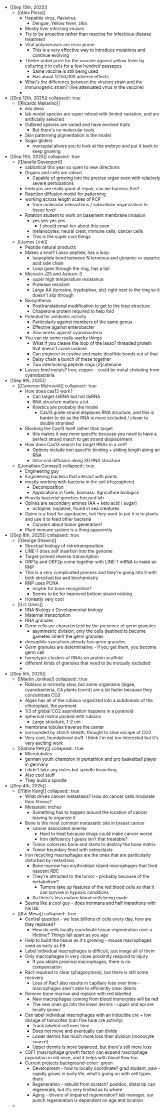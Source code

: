 - [[Sep 15th, 2025]]
	- [[Alex Ploss]]
		- Hepatitis virus, flavivirus
			- Dengue, Yellow fever, zika
		- Mostly liver infecting viruses
		- Try to be proactive rather than reactive for infectious disease treatment
		- Viral polymerases are error prone
			- This is a very effective way to introduce mutations and continue evolving
		- Theiler nobel prize for the vaccine against yellow fever by culturing it in cells for a few hundred passages
			- Same vaccine is still being used
			- Has about 1/250,000 adverse effects
		- What's the difference between the virulent strain and the immunogenic strain? (live attenuated virus in the vaccine)
		-
- [[Sep 12th, 2025]]
  collapsed:: true
	- [[Ricardo Mallarino]]
		- evo devo
		- lab model species are super inbred with limited variation, and are artificially selected
		- Outbred species are varied and have evolved traits
			- But there's no molecular tools
		- Skin patterning pigmentation is the model
		- Sugar gliders
			- marsupial allows you to look at the embryo and put it back to keep growing
- [[Sep 11th, 2025]]
  collapsed:: true
	- [[Danelle Devenport]]
		- sabbatical this year so open to new directions
		- Organs and cells are robust
			- Capable of growing into the precise organ even with relatively severe pertubations
		- Embryos are really good at repair, can we harness this?
		- Reaction diffusion model for patterning
		- working across length scales of PCP
			- from molecular interactions / subcellular organization to tissue level
		- Rotation student to work on basement membrane invasion
			- yes yes yes yes
				- I should email her about this soon
			- melanocytes, neural crest, immune cells, cancer cells
			- This is the super cool things
	- [[James Link]]
		- Peptide natural products
		- Makes a knot? Lasso peptide, has a loop
			- Isopeptide bond between N terminus and glutamic or aspartic acid side chain
			- Loop goes through the ring, has a tail
		- Microcin J25 and Astexin-3
			- super high temperature resistance
			- Protease resistant
			- Large AA (tyrosine, tryptophan, etc) right next to the ring so it doesn't slip through
		- Biosynthesis
			- Posttranslational modification to get to the loop structure
			- Chaperone protein required to help fold
		- Potential for antibiotic activity
			- Particularly against members of the same genus
			- Effective against enterobacter
			- Also works against cyanobacteria
		- You can do some really wacky things
			- What if you cleave the loop of the lasso? threaded protein that doesn't come undone
			- Can engineer in cystine and make disulfide bonds out of that
			- Daisy chain a bunch of these together
			- Two interlocking peptide rings [2]catenane
		- Lassos bind metals? Iron, copper - could be metal chelating from cyanobacteria
- [[Sep 9th, 2025]]
	- [[Cameron Myhrvold]]
	  collapsed:: true
		- How does cas13 work?
			- Can target ssRNA but not dsRNA
			- RNA structure matters a lot
			- Kinetics are probably the model
				- Cas13 guide strand displaces RNA structure, and this is harder to do as the RNA is more occluded / closer to double stranded
		- Blocking the Cas13 itself rather than target
			- this makes it way more specific because you need to have a perfect strand match to get strand displacement
		- How does Cas13 search for target RNAs in a cell?
			- Options include non specific binding + sliding length along an RNA
			- Intra-coil diffusion along 3D RNA structure
	- [[Jonathan Conway]]
	  collapsed:: true
		- Engineering guy
		- Engineering bacteria that interact with plants
		- mostly working with bacteria in the soil (rhizosphere)
			- Decomposition
			- Applications in fuels, biomass. Agriculture biologics
		- Heavily bacterial genetics focused lab
		- Opines are secondary amines (AA + keto acid / sugar)
			- octopine, nopaline, found in sea creatures
		- Opine is a food for agrobacter, but they want to put it in to plants and use it to feed other bacteria
			- Concern about tumor generation?
		- Plant immune system is a thing apparently
- [[Sep 8th, 2025]]
  collapsed:: true
	- [[George Ghanim]]
		- Structual biology of retrotransposition
		- LINE-1 does self insertion into the genome
		- Target-primed reverse transcription
		- ORF1p and ORF2p come together with LINE-1 mRNA to make an RNP
		- This is a very complicated process and they're going into it with both structual bio and biochemistry
		- RNP uses PCNA
			- maybe for base recognition?
			- Seems to be for improved bottom strand nicking
		- Honestly very cool
	- [[Liz Gavis]]
		- RNA Biology x Developmental biology
		- Maternal transcription
		- RNA granules
		- Germ cells are characterized by the presence of germ granules
			- asymmetric division, only the cells destined to become gametes inherit the germ granules
		- drosophila syncytium already has germ granules
		- Germ granules are determinative - if you get them, you become germ cell
		- homotypic clusters of RNAs on protein scaffold
		- different kinds of granules that need to be mutually excluded
		-
- [[Sep 5th, 2025]]
	- [[Martin Jonikas]]
	  collapsed:: true
		- Rubisco is normally slow, but some organisms (algae, cyanobacteria, C4 plants (corn)) are a lot faster because they concentrate CO2
		- Algae has all of the rubisco organized into a subdomain of the chloroplast, the pyrenoid
		- 1/3 of global CO2 assimilation happens in a pyrenoid
		- spherical matrix packed with rubisco
			- Large structure, 1-2 um
		- membrane tubules traverse the center
		- surrounded by starch sheath, thought to slow escape of CO2
		- Very cool, foundational stuff. I think I'm not too interested but it's very exciting work
	- [[Sabine Petry]]
	  collapsed:: true
		- Microtubules
		- german youth champion in pentathlon and pro basketball player in germany
		- I didn't take any notes but spindle branching
		- Also cool stuff
		- They build a spindle
- [[Sep 4th, 2025]]
	- [[Yibin Kang]]
	  collapsed:: true
		- What drives cancer metastasis? How do cancer cells modulate their fitness?
		- Metastatic niches
			- Something has to happen around the location of cancer leaving to organize it
		- Bone is the most common metastatic site in breast cancer
			- cancer associated anemia
				- Hard to treat because drugs could make cancer worse
				- Iron deficiency I guess isn't that treatable?
			- Tumor colonizes bone and starts to destroy the bone matrix
			- Tumor boundary lined with osteoclasts
		- Iron recycling macrophages are the ones that are particularly disturbed by metastasis
			- Bone marrow has erythroblast island macrophages that feed nascent RBC
			- They're attracted to the tumor - probably because of the metabolism?
				- Tumors take up features of the red blood cells so that it can survive in hypoxic conditions
			- So there's less mature blood cells being made
		- Seems like a cool guy - does ironmans and half marathons with his lab
	- [[Kai Mesa]]
	  collapsed:: true
		- Central question - we lose billions of cells every day, how are they replaced?
			- How do cells locally coordinate tissue regeneration over a lifetime? Things fall apart as you age
		- Help to build the tissue as it's growing - mouse macrophages seed as early as E9
		- Label individual macrophages is difficult, just image all of them
		- Only macrophages in very close proximity respond to injury
			- If you ablate proximal macrophages, there is no compensation
		- Rac1 required to clear (phagocytosis), but there is still some recovery
			- Loss of Rac1 also results in capillary loss over time - macrophages aren't able to efficiently clear debris
		- Remove bone marrow and replace with red labelled
			- New macrophages coming from blood monocytes will be red
			- The new ones go into the lower dermis - upper and epi are locally grown
		- Can label individual macrophages with an inducible cre + low dosage of tamoxifen (can fine tune cre activity)
			- Track labeled cell over time
			- Does not move and eventually can divide
			- Lower dermis has much more loss than division (monocyte source)
			- Upper dermis is more balanced, but there's still more loss
		- CSF1 (macrophage growth factor) can expand macrophage population in old mice, and it helps with blood flow too
		- Current projects
		  background-color:: green
			- Development - how to locally coordinate? grad student, paw - rapidly grows in early life, what's going on with cell types there
			- Regeneration - rebuild from scratch? postdoc, distal tip can regenerate, but it's very limited as to where
			- Aging - drivers of impaired regeneration? lab manager, ear punch regeneration is dependent on age and location
	-